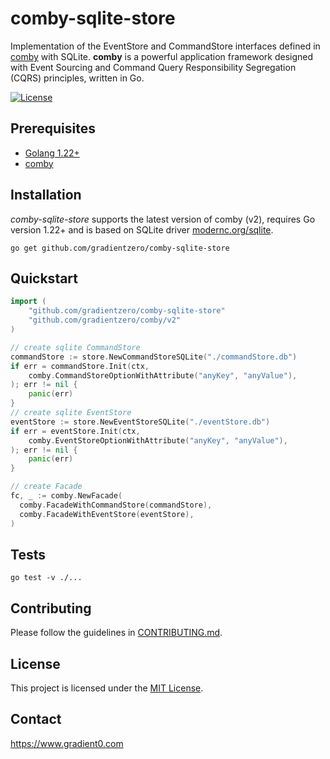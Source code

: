 # comby-sqlite-store

Implementation of the EventStore and CommandStore interfaces defined in [comby](https://github.com/gradientzero/comby) with SQLite. **comby** is a powerful application framework designed with Event Sourcing and Command Query Responsibility Segregation (CQRS) principles, written in Go.

[![License](https://img.shields.io/badge/license-MIT-blue)](LICENSE)

## Prerequisites

- [Golang 1.22+](https://go.dev/dl/)
- [comby](https://github.com/gradientzero/comby)


## Installation

*comby-sqlite-store* supports the latest version of comby (v2), requires Go version 1.22+ and is based on SQLite driver [modernc.org/sqlite](https://gitlab.com/cznic/sqlite).

```shell
go get github.com/gradientzero/comby-sqlite-store
```

## Quickstart

```go
import (
	"github.com/gradientzero/comby-sqlite-store"
	"github.com/gradientzero/comby/v2"
)

// create sqlite CommandStore
commandStore := store.NewCommandStoreSQLite("./commandStore.db")
if err = commandStore.Init(ctx,
    comby.CommandStoreOptionWithAttribute("anyKey", "anyValue"),
); err != nil {
    panic(err)
}
// create sqlite EventStore
eventStore := store.NewEventStoreSQLite("./eventStore.db")
if err = eventStore.Init(ctx,
    comby.EventStoreOptionWithAttribute("anyKey", "anyValue"),
); err != nil {
    panic(err)
}

// create Facade
fc, _ := comby.NewFacade(
  comby.FacadeWithCommandStore(commandStore),
  comby.FacadeWithEventStore(eventStore),
)
```

## Tests

```shell
go test -v ./...
```

## Contributing
Please follow the guidelines in [CONTRIBUTING.md](./CONTRIBUTING.md).

## License
This project is licensed under the [MIT License](./LICENSE.md).

## Contact
https://www.gradient0.com
